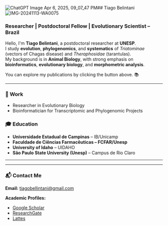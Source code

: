 ![ChatGPT Image Apr 6, 2025, 09_07_47 PM](https://github.com/user-attachments/assets/5c38e5a7-8b9e-4f3f-a9e7-0b29bdff15ed)## Tiago Belintani
![IMG-20241113-WA0075](https://github.com/user-attachments/assets/9545d94c-9f51-457d-8f73-030d5f1ce21f)

### Researcher | Postdoctoral Fellow | Evolutionary Scientist – Brazil

Hello, I'm **Tiago Belintani**, a postdoctoral researcher at **UNESP**.  
I study **evolution**, **phylogenomics**, and **systematics** of *Triatominae* (vectors of Chagas disease) and *Theraphosidae* (tarantulas).  
My background is in **Animal Biology**, with strong emphasis on **bioinformatics**, **evolutionary biology**, and **morphometric analysis**.

You can explore my publications by clicking the button above. 📚

---

### 🧬 Work
- Researcher in Evolutionary Biology
- Bioinformatician for Transcriptomic and Phylogenomic Projects

### 🎓 Education
- **Universidade Estadual de Campinas** – IB/Unicamp
- **Faculdade de Ciências Farmacêuticas – FCFAR/Unesp**
- **University of Idaho** – UIDAHO
- **São Paulo State University (Unesp)** – Campus de Rio Claro

---


---

### 📬 Contact Me
**Email:** [tiagobellintani@gmail.com](mailto:tiagobellintani@gmail.com)

**Academic Profiles:**
- [Google Scholar](https://scholar.google.com/citations?user=Ah8QjuIAAAAJ&hl=pt-BR)
- [ResearchGate](https://www.researchgate.net/profile/Tiago-Belintani?ev=hdr_xprf)
- [Lattes]( https://lattes.cnpq.br/8948388411348223)


